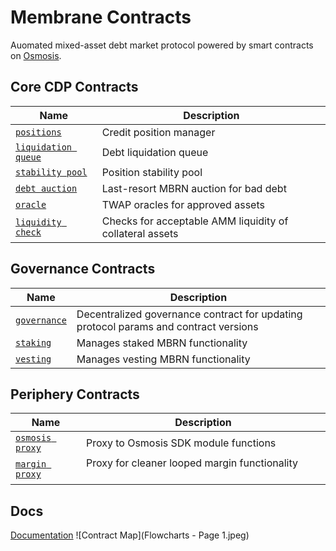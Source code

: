 
# Membrane Contracts

Auomated mixed-asset debt market protocol powered by smart contracts on [Osmosis](https://osmosis.zone).

## Core CDP Contracts

| Name                                                       | Description                                  |
| ---------------------------------------------------------- | -------------------------------------------- |
| [`positions`](contracts/cdp)                               | Credit position manager                      |
| [`liquidation queue`](contracts/liq-queue)                   | Debt liquidation queue                       |
| [`stability pool`](contracts/stability-pool)               | Position stability pool                      |
| [`debt auction`](contracts/debt_auction)                   | Last-resort MBRN auction for bad debt        |
| [`oracle`](contracts/oracle)                               | TWAP oracles for approved assets             |
| [`liquidity check`](contracts/liquidity_check)             | Checks for acceptable AMM liquidity of collateral assets ‎ ‎  ‎ ‎ ‎ ‎ ‎ ‎ ‎ ‎ ‎ ‎ ‎ ‎ ‎ ‎ ‎ ‎ ‎ ‎ ‎ ‎ ‎ ‎ ‎ ‎ ‎ ‎ ‎‎ ‎ ‎ ‎ ‎ ‎ ‎ ‎ ‎ ‎ ‎ ‎ ‎ |

## Governance Contracts

| Name                                                       | Description                                  |
| ---------------------------------------------------------- | -------------------------------------------- |
| [`governance`](contracts/governance)                       | Decentralized governance contract for updating protocol params and contract versions |
| [`staking`](contracts/staking)                             | Manages staked MBRN functionality            |
| [`vesting`](contracts/vesting)                             | Manages vesting MBRN functionality           |

## Periphery Contracts

| Name                                                       | Description                                  |
| ---------------------------------------------------------- | -------------------------------------------- |
| [`osmosis proxy`](contracts/osmosis-proxy)                 | Proxy to Osmosis SDK module functions        |
| [`margin proxy`](contracts/margin-proxy)                   | Proxy for cleaner looped margin functionality    ‎ ‎  ‎ ‎ ‎ ‎ ‎ ‎ ‎ ‎ ‎ ‎ ‎ ‎ ‎ ‎ ‎ ‎ ‎ ‎ ‎ ‎ ‎ ‎ ‎ ‎ ‎ ‎ ‎‎ ‎ ‎ ‎ ‎ ‎ ‎ ‎ ‎ ‎ ‎ ‎ ‎  ‎ ‎  ‎ ‎ ‎ ‎ ‎ ‎ ‎ ‎ ‎ ‎ ‎ ‎ ‎ ‎ ‎ ‎ ‎ ‎ ‎  |


## Docs
[Documentation](https://membrane-finance.gitbook.io/membrane-docs/)
![Contract Map](Flowcharts - Page 1.jpeg)
